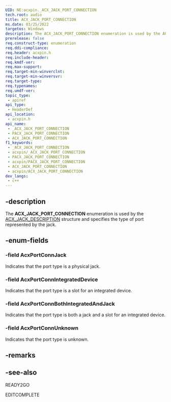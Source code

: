 ```yaml
---
UID: NE:acxpin._ACX_JACK_PORT_CONNECTION
tech.root: audio
title: ACX_JACK_PORT_CONNECTION
ms.date: 03/25/2022
targetos: Windows
description: The ACX_JACK_PORT_CONNECTION enumeration is used by the ACX_JACK_DESCRIPTION structure and specifies the type of port represented by the jack.
prerelease: false
req.construct-type: enumeration
req.ddi-compliance: 
req.header: acxpin.h
req.include-header: 
req.kmdf-ver: 
req.max-support: 
req.target-min-winverclnt: 
req.target-min-winversvr: 
req.target-type: 
req.typenames: 
req.umdf-ver: 
topic_type:
 - apiref
api_type:
 - HeaderDef
api_location:
 - acxpin.h
api_name:
 - _ACX_JACK_PORT_CONNECTION
 - PACX_JACK_PORT_CONNECTION
 - ACX_JACK_PORT_CONNECTION
f1_keywords:
 - _ACX_JACK_PORT_CONNECTION
 - acxpin/_ACX_JACK_PORT_CONNECTION
 - PACX_JACK_PORT_CONNECTION
 - acxpin/PACX_JACK_PORT_CONNECTION
 - ACX_JACK_PORT_CONNECTION
 - acxpin/ACX_JACK_PORT_CONNECTION
dev_langs:
 - c++
---
```


## -description

The **ACX_JACK_PORT_CONNECTION** enumeration is used by the [ACX_JACK_DESCRIPTION](ns-acxpin-acx_jack_description.md) structure and specifies the type of port represented by the jack.

## -enum-fields

### -field AcxPortConnJack

Indicates that the port type is a physical jack.

### -field AcxPortConnIntegratedDevice

Indicates that the port type is a slot for an integrated device.

### -field AcxPortConnBothIntegratedAndJack

Indicates that the port type is both a jack and a slot for an integrated device.

### -field AcxPortConnUnknown

Indicates that the port type is unknown.

## -remarks

## -see-also

READY2GO

EDITCOMPLETE
